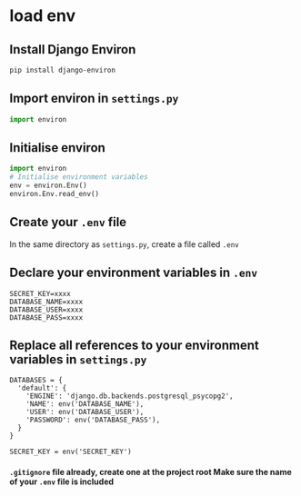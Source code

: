 # load env

##  Install Django Environ

```bash
pip install django-environ
```

##  Import environ in `settings.py`

```py
import environ
```

##  Initialise environ

```py
import environ
# Initialise environment variables
env = environ.Env()
environ.Env.read_env()
```

##  Create your `.env` file

In the same directory as `settings.py`, create a file called `.env`

##  Declare your environment variables in `.env`

```env
SECRET_KEY=xxxx
DATABASE_NAME=xxxx
DATABASE_USER=xxxx
DATABASE_PASS=xxxx
```

##  Replace all references to your environment variables in `settings.py`

```
DATABASES = {
  'default': {
    'ENGINE': 'django.db.backends.postgresql_psycopg2',
    'NAME': env('DATABASE_NAME'),
    'USER': env('DATABASE_USER'),
    'PASSWORD': env('DATABASE_PASS'),
  }
}

SECRET_KEY = env('SECRET_KEY')
```


#### `.gitignore` file already, create one at the project root Make sure the name of your `.env` file is included

